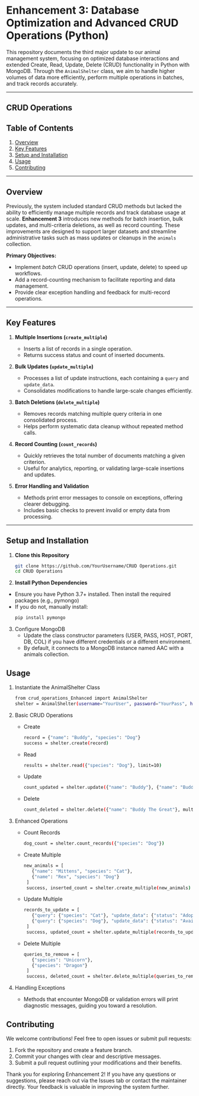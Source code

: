 # Enhancement 3: Database Optimization and Advanced CRUD Operations (Python)

This repository documents the third major update to our animal management system, focusing on optimized database interactions and extended Create, Read, Update, Delete (CRUD) functionality in Python with MongoDB. Through the `AnimalShelter` class, we aim to handle higher volumes of data more efficiently, perform multiple operations in batches, and track records accurately.

---
CRUD Operations
---

## Table of Contents

1. [Overview](#overview)  
2. [Key Features](#key-features)  
3. [Setup and Installation](#setup-and-installation)  
4. [Usage](#usage)  
5. [Contributing](#contributing)  

---

## Overview

Previously, the system included standard CRUD methods but lacked the ability to efficiently manage multiple records and track database usage at scale. **Enhancement 3** introduces new methods for batch insertion, bulk updates, and multi-criteria deletions, as well as record counting. These improvements are designed to support larger datasets and streamline administrative tasks such as mass updates or cleanups in the `animals` collection.

**Primary Objectives:**

- Implement *batch* CRUD operations (insert, update, delete) to speed up workflows.  
- Add a record-counting mechanism to facilitate reporting and data management.  
- Provide clear exception handling and feedback for multi-record operations.

---

## Key Features

1. **Multiple Insertions (`create_multiple`)**  
   - Inserts a list of records in a single operation.  
   - Returns success status and count of inserted documents.

2. **Bulk Updates (`update_multiple`)**  
   - Processes a list of update instructions, each containing a `query` and `update_data`.  
   - Consolidates modifications to handle large-scale changes efficiently.

3. **Batch Deletions (`delete_multiple`)**  
   - Removes records matching multiple query criteria in one consolidated process.  
   - Helps perform systematic data cleanup without repeated method calls.

4. **Record Counting (`count_records`)**  
   - Quickly retrieves the total number of documents matching a given criterion.  
   - Useful for analytics, reporting, or validating large-scale insertions and updates.

5. **Error Handling and Validation**  
   - Methods print error messages to console on exceptions, offering clearer debugging.  
   - Includes basic checks to prevent invalid or empty data from processing.

---

## Setup and Installation

1. **Clone this Repository**  
   ```bash
   git clone https://github.com/YourUsername/CRUD Operations.git
   cd CRUD Operations
   ```
2. **Install Python Dependencies**
  - Ensure you have Python 3.7+ installed. Then install the required packages (e.g., pymongo)
  - If you do not, manually install:
       ```bash
       pip install pymongo
       ```
3. Configure MongoDB
   - Update the class constructor parameters (USER, PASS, HOST, PORT, DB, COL) if you have different credentials or a different environment.
   - By default, it connects to a MongoDB instance named AAC with a animals collection.

## Usage

1. Instantiate the AnimalShelter Class
   ```bash
   from crud_operations_Enhanced import AnimalShelter
   shelter = AnimalShelter(username="YourUser", password="YourPass", host="YourHost", port=YourPort)
   ```
2. Basic CRUD Operations
   - Create
      ```bash
      record = {"name": "Buddy", "species": "Dog"}
      success = shelter.create(record)
      ```
   - Read
     ```bash
     results = shelter.read({"species": "Dog"}, limit=10)
     ```
   - Update
     ```bash
     count_updated = shelter.update({"name": "Buddy"}, {"name": "Buddy The Great"}, multiple=False)
     ```
   - Delete
     ```bash
     count_deleted = shelter.delete({"name": "Buddy The Great"}, multiple=False)
     ```

3. Enhanced Operations
   - Count Records
     ```bash
     dog_count = shelter.count_records({"species": "Dog"})
     ```
   - Create Multiple
     ```bash
     new_animals = [
        {"name": "Mittens", "species": "Cat"},
        {"name": "Rex", "species": "Dog"}
      ]
      success, inserted_count = shelter.create_multiple(new_animals)
     ```
   - Update Multiple
     ```bash
     records_to_update = [
        {"query": {"species": "Cat"}, "update_data": {"status": "Adopted"}},
        {"query": {"species": "Dog"}, "update_data": {"status": "Available"}}
      ]
      success, updated_count = shelter.update_multiple(records_to_update)
     ```
   - Delete Multiple
     ```bash
     queries_to_remove = [
        {"species": "Unicorn"},
        {"species": "Dragon"}
      ]
      success, deleted_count = shelter.delete_multiple(queries_to_remove)
     ```

4. Handling Exceptions
   - Methods that encounter MongoDB or validation errors will print diagnostic messages, guiding you toward a resolution.
  
## Contributing

We welcome contributions! Feel free to open issues or submit pull requests:

   1. Fork the repository and create a feature branch.
   2. Commit your changes with clear and descriptive messages.
   3. Submit a pull request outlining your modifications and their benefits.

Thank you for exploring Enhancement 2!
If you have any questions or suggestions, please reach out via the Issues tab or contact the maintainer directly. Your feedback is valuable in improving the system further.
